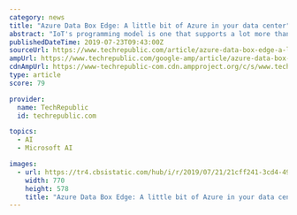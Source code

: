 ```yaml
---
category: news
title: "Azure Data Box Edge: A little bit of Azure in your data center"
abstract: "IoT's programming model is one that supports a lot more than IoT devices, and you can use it alongside Azure services like the Cognitive Services machine learning APIs (and the new Cognitive Services container deployments) to build complex applications ..."
publishedDateTime: 2019-07-23T09:43:00Z
sourceUrl: https://www.techrepublic.com/article/azure-data-box-edge-a-little-bit-of-azure-in-your-data-center/
ampUrl: https://www.techrepublic.com/google-amp/article/azure-data-box-edge-a-little-bit-of-azure-in-your-data-center/
cdnAmpUrl: https://www-techrepublic-com.cdn.ampproject.org/c/s/www.techrepublic.com/google-amp/article/azure-data-box-edge-a-little-bit-of-azure-in-your-data-center/
type: article
score: 79

provider:
  name: TechRepublic
  id: techrepublic.com

topics:
  - AI
  - Microsoft AI

images:
  - url: https://tr4.cbsistatic.com/hub/i/r/2019/07/21/21cff241-3cd4-495e-9ea5-e2330a59516f/thumbnail/770x578/0bd0ec03d6ae904d1c32718d652dc421/azure-data-box-thumb.jpg
    width: 770
    height: 578
    title: "Azure Data Box Edge: A little bit of Azure in your data center"
---
```

